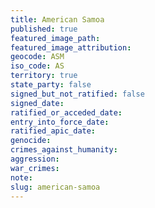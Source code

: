 ```yaml
---
title: American Samoa
published: true
featured_image_path:
featured_image_attribution:
geocode: ASM
iso_code: AS
territory: true
state_party: false
signed_but_not_ratified: false
signed_date:
ratified_or_acceded_date:
entry_into_force_date:
ratified_apic_date:
genocide:
crimes_against_humanity:
aggression:
war_crimes:
note:
slug: american-samoa
---
```



